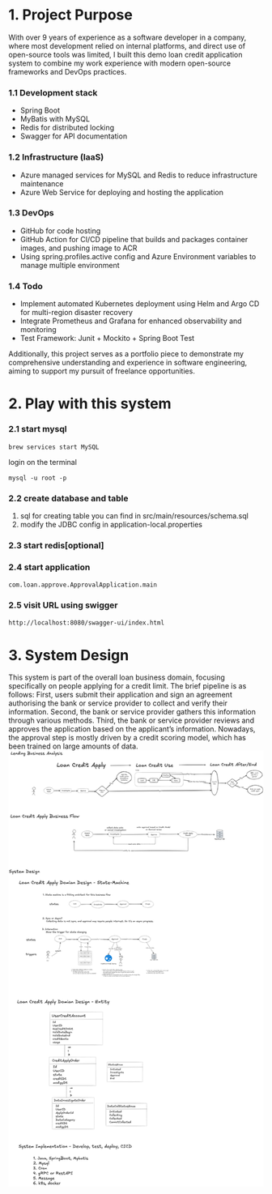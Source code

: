 # 1. Project Purpose
With over 9 years of experience as a software developer in a company, where most 
development relied on internal platforms, and direct use of open-source tools was limited, I built this demo loan credit application system to combine my work experience with modern open-source frameworks and DevOps practices.

### 1.1 Development stack
- Spring Boot
- MyBatis with MySQL
- Redis for distributed locking
- Swagger for API documentation

### 1.2 Infrastructure (IaaS)
- Azure managed services for MySQL and Redis to reduce infrastructure maintenance
- Azure Web Service for deploying and hosting the application

### 1.3 DevOps
- GitHub for code hosting
- GitHub Action for CI/CD pipeline that builds and packages container images, and pushing image to ACR
- Using spring.profiles.active config and Azure Environment variables to manage multiple environment

### 1.4 Todo
- Implement automated Kubernetes deployment using Helm and Argo CD for multi-region disaster recovery
- Integrate Prometheus and Grafana for enhanced observability and monitoring
- Test Framework: Junit + Mockito + Spring Boot Test

Additionally, this project serves as a portfolio piece to demonstrate my comprehensive understanding and experience in software engineering, aiming to support my pursuit of freelance opportunities.

# 2. Play with this system
### 2.1 start mysql
```shell
brew services start MySQL
```
login on the terminal
```
mysql -u root -p
```

### 2.2 create database and table
1. sql for creating table you can find in src/main/resources/schema.sql
2. modify the JDBC config in application-local.properties

### 2.3 start redis[optional]

### 2.4 start application
    com.loan.approve.ApprovalApplication.main

### 2.5 visit URL using swigger
```
http://localhost:8080/swagger-ui/index.html
```


# 3. System Design
This system is part of the overall loan business domain, focusing specifically on people applying for a credit limit. 
The brief pipeline is as follows: 
First, users submit their application and sign an agreement authorising the bank or service provider to collect and verify their information. 
Second, the bank or service provider gathers this information through various methods. 
Third, the bank or service provider reviews and approves the application based on the applicant’s information. 
Nowadays, the approval step is mostly driven by a credit scoring model, which has been trained on large amounts of data.
![system design](images/creditApply.png)

